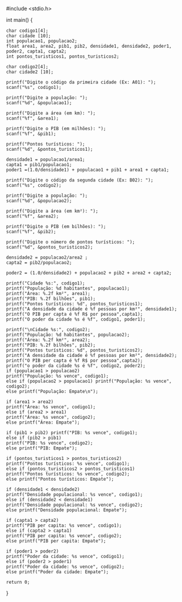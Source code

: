 #include <stdio.h>

int main() {

    char codigo1[4];
    char cidade [10];
    int populacao1, populacao2;
    float area1, area2, pib1, pib2, densidade1, densidade2, poder1, poder2, capta1, capta2;
    int pontos_turisticos1, pontos_turisticos2;

    char codigo2[4];
    char cidade2 [10];
   
    printf("Digite o código da primeira cidade (Ex: A01): ");
    scanf("%s", codigo1);

    printf("Digite a população: ");
    scanf("%d", &populacao1);

    printf("Digite a área (em km): ");
    scanf("%f", &area1);

    printf("Digite o PIB (em milhões): ");
    scanf("%f", &pib1);

    printf("Pontos turísticos: ");
    scanf("%d", &pontos_turisticos1);

    densidade1 = populacao1/area1;
    capta1 = pib1/populacao1;
    poder1 =(1.0/densidade1) + populacao1 + pib1 + area1 + capta1;

    printf("Digite o código da segunda cidade (Ex: B02): ");
    scanf("%s", codigo2);

    printf("Digite a população: ");
    scanf("%d", &populacao2);

    printf("Digite a área (em km²): ");
    scanf("%f", &area2);

    printf("Digite o PIB (em bilhões): ");
    scanf("%f", &pib2);

    printf("Digite o número de pontos turísticos: ");
    scanf("%d", &pontos_turisticos2);

    densidade2 = populacao2/area2 ;
    capta2 = pib2/populacao2;
    
    poder2 = (1.0/densidade2) + populacao2 + pib2 + area2 + capta2;

    printf("Cidade %s:", codigo1);
    printf("População: %d habitantes", populacao1);
    printf("Área: %.2f km²", area1);
    printf("PIB: %.2f bilhões", pib1);
    printf("Pontos turísticos: %d", pontos_turisticos1);
    printf("A densidade da cidade é %f pessoas por km²", densidade1);
    printf("O PIB per capta é %f R$ por pessoa",capta1);
    printf("O poder da cidade %s é %f", codigo1, poder1);

    printf("\nCidade %s:", codigo2);
    printf("População: %d habitantes", populacao2);
    printf("Área: %.2f km²", area2);
    printf("PIB: %.2f bilhões", pib2);
    printf("Pontos turísticos: %d", pontos_turisticos2);
    printf("A densidade da cidade é %f pessoas por km²", densidade2);
    printf("O PIB per capta é %f R$ por pessoa",capta2);
    printf("o poder da cidade %s é %f", codigo2, poder2);
    if (populacao1 > populacao2) 
    printf("População: %s vence", codigo1);
    else if (populacao2 > populacao1) printf("População: %s vence", codigo2);
    else printf("População: Empate\n");

    if (area1 > area2)
    printf("Área: %s vence", codigo1);
    else if (area2 > area1) 
    printf("Área: %s vence", codigo2);
    else printf("Área: Empate");

    if (pib1 > pib2) printf("PIB: %s vence", codigo1);
    else if (pib2 > pib1) 
    printf("PIB: %s vence", codigo2);
    else printf("PIB: Empate");

    if (pontos_turisticos1 > pontos_turisticos2) 
    printf("Pontos turísticos: %s vence", codigo1);
    else if (pontos_turisticos2 > pontos_turisticos1) 
    printf("Pontos turísticos: %s vence", codigo2);
    else printf("Pontos turísticos: Empate");

    if (densidade1 < densidade2) 
    printf("Densidade populacional: %s vence", codigo1);
    else if (densidade2 < densidade1)
    printf("Densidade populacional: %s vence", codigo2);
    else printf("Densidade populacional: Empate");

    if (capta1 > capta2) 
    printf("PIB per capita: %s vence", codigo1);
    else if (capta2 > capta1) 
    printf("PIB per capita: %s vence", codigo2);
    else printf("PIB per capita: Empate");

    if (poder1 > poder2) 
    printf("Poder da cidade: %s vence", codigo1);
    else if (poder2 > poder1) 
    printf("Poder da cidade: %s vence", codigo2);
    else printf("Poder da cidade: Empate");

    return 0;
}
